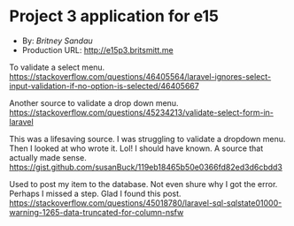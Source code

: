 # Project 3 application for e15
+ By: *Britney Sandau*
+ Production URL: <http://e15p3.britsmitt.me>

To validate a select menu.
https://stackoverflow.com/questions/46405564/laravel-ignores-select-input-validation-if-no-option-is-selected/46405667

Another source to validate a drop down menu.
https://stackoverflow.com/questions/45234213/validate-select-form-in-laravel

This was a lifesaving source. I was struggling to validate a dropdown menu. Then I looked at who wrote it. Lol! I should have known. A source that actually made sense.
https://gist.github.com/susanBuck/119eb18465b50e0366fd82ed3d6cbdd3

Used to post my item to the database. Not even shure why I got the error. Perhaps I missed a step. Glad I found this post. 
https://stackoverflow.com/questions/45018780/laravel-sql-sqlstate01000-warning-1265-data-truncated-for-column-nsfw
